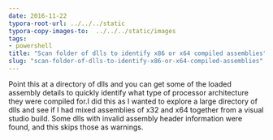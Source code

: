 ```yaml
---
date: 2016-11-22
typora-root-url: ../../../static
typora-copy-images-to:  ../../../static/images
tags:
- powershell
title: "Scan folder of dlls to identify x86 or x64 compiled assemblies"
slug: "scan-folder-of-dlls-to-identify-x86-or-x64-compiled-assemblies"
---
```


Point this at a directory of dlls and you can get some of the loaded assembly details to quickly identify what type of processor architecture they were compiled for.I did this as I wanted to explore a large directory of dlls and see if I had mixed assemblies of x32 and x64 together from a visual studio build.
Some dlls with invalid assembly header information were found, and this skips those as warnings.

<script src="https://gist.github.com/sheldonhull/ab1a65ce636231e72214dc1acad30f6d.js"></script>
